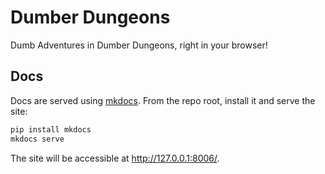 # Dumber Dungeons

Dumb Adventures in Dumber Dungeons, right in your browser!

## Docs

Docs are served using [mkdocs]. From the repo root, install it and serve the site:

```sh
pip install mkdocs
mkdocs serve
```

The site will be accessible at <http://127.0.0.1:8006/>.

[mkdocs]: https://www.mkdocs.org/

